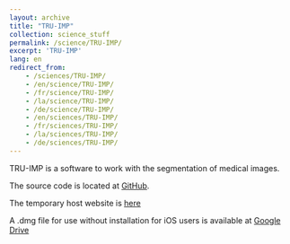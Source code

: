 ```yaml
---
layout: archive
title: "TRU-IMP"
collection: science_stuff
permalink: /science/TRU-IMP/
excerpt: 'TRU-IMP'
lang: en
redirect_from: 
    - /sciences/TRU-IMP/
    - /en/science/TRU-IMP/
    - /fr/science/TRU-IMP/
    - /la/science/TRU-IMP/
    - /de/science/TRU-IMP/
    - /en/sciences/TRU-IMP/
    - /fr/sciences/TRU-IMP/
    - /la/sciences/TRU-IMP/
    - /de/sciences/TRU-IMP/
---
```

TRU-IMP is a software to work with the segmentation of medical images.

The source code is located at [GitHub](https://github.com/ArGilfea/TRU-IMP).

The temporary host website is [here](https://argilfea.github.io/philippethemedicalphysicist.github.io/science/TRU-IMP/)

A .dmg file for use without installation for iOS users is available at [Google Drive](https://drive.google.com/drive/folders/1JcUJs54d8RtoR1eFdFIFpP1lycYELKjY?usp=sharing)